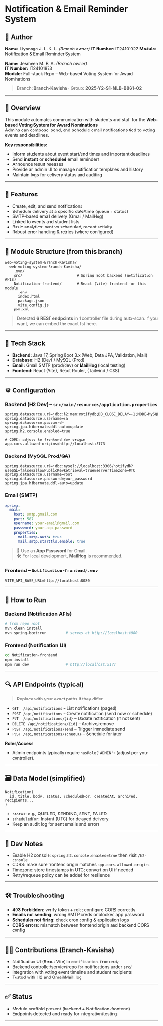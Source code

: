 # Notification & Email Reminder System

## 👤 Author  
**Name:** Liyanage J. L. K. L. *(Branch owner)*
**IT Number:** IT24101927
**Module:** Notification & Email Reminder System 

**Name:** Jesmeen M. B. A. *(Branch owner)*  
**IT Number:** IT24101873  
**Module:** Full-stack Repo – Web-based Voting System for Award Nominations

> Branch: **Branch-Kavisha** · Group: **2025-Y2-S1-MLB-B8G1-02**

---

## 📝 Overview  
This module automates communication with students and staff for the **Web-based Voting System for Award Nominations**.  
Admins can compose, send, and schedule email notifications tied to voting events and deadlines.

**Key responsibilities:**  
- Inform students about event start/end times and important deadlines  
- Send **instant** or **scheduled** email reminders  
- Announce result releases  
- Provide an admin UI to manage notification templates and history  
- Maintain logs for delivery status and auditing

---

## 🎯 Features  
- Create, edit, and send notifications  
- Schedule delivery at a specific date/time (queue + status)  
- SMTP-based email delivery (Gmail / MailHog)  
- Linked to events and student lists  
- Basic analytics: sent vs scheduled, recent activity  
- Robust error handling & retries (where configured)

---

## 📂 Module Structure (from this branch)
```
web-voting-system-Branch-Kavisha/
  web-voting-system-Branch-Kavisha/
    .mvn/
    src/                         # Spring Boot backend (notification APIs)
    Notification-frontend/       # React (Vite) frontend for this module
      .env
      index.html
      package.json
      vite.config.js
    pom.xml
```
> Detected **6 REST endpoints** in 1 controller file during auto-scan. If you want, we can embed the exact list here.

---

## 🧰 Tech Stack  
- **Backend:** Java 17, Spring Boot 3.x (Web, Data JPA, Validation, Mail)  
- **Database:** H2 (Dev) / MySQL (Prod)  
- **Email:** Gmail SMTP (prod/dev) or **MailHog** (local testing)  
- **Frontend:** React (Vite), React Router, (Tailwind / CSS)

---

## ⚙️ Configuration

### Backend (H2 Dev) – `src/main/resources/application.properties`
```properties
spring.datasource.url=jdbc:h2:mem:notifydb;DB_CLOSE_DELAY=-1;MODE=MySQL
spring.datasource.username=sa
spring.datasource.password=
spring.jpa.hibernate.ddl-auto=update
spring.h2.console.enabled=true

# CORS: adjust to frontend dev origin
app.cors.allowed-origins=http://localhost:5173
```

### Backend (MySQL Prod/QA)
```properties
spring.datasource.url=jdbc:mysql://localhost:3306/notifydb?useSSL=false&allowPublicKeyRetrieval=true&serverTimezone=UTC
spring.datasource.username=root
spring.datasource.password=your_password
spring.jpa.hibernate.ddl-auto=update
```

### Email (SMTP)
```yaml
spring:
  mail:
    host: smtp.gmail.com
    port: 587
    username: your-email@gmail.com
    password: your-app-password
    properties:
      mail.smtp.auth: true
      mail.smtp.starttls.enable: true
```
> 🔑 Use an **App Password** for Gmail.  
> 🛠 For local development, **MailHog** is recommended.

### Frontend – `Notification-frontend/.env`
```
VITE_API_BASE_URL=http://localhost:8080
```

---

## 🚀 How to Run

### Backend (Notification APIs)
```bash
# from repo root
mvn clean install
mvn spring-boot:run         # serves at http://localhost:8080
```

### Frontend (Notification UI)
```bash
cd Notification-frontend
npm install
npm run dev                 # http://localhost:5173
```

---

## 🔍 API Endpoints (typical)
> Replace with your exact paths if they differ.

- `GET  /api/notifications` – List notifications (paged)  
- `POST /api/notifications` – Create notification (send now or schedule)  
- `PUT  /api/notifications/{id}` – Update notification (if not sent)  
- `DELETE /api/notifications/{id}` – Archive/remove  
- `POST /api/notifications/send` – Trigger immediate send  
- `POST /api/notifications/schedule` – Schedule for later

**Roles/Access**  
- Admin endpoints typically require `hasRole('ADMIN')` (adjust per your controller).

---

## 🗃️ Data Model (simplified)
```
Notification(
  id, title, body, status, scheduledFor, createdAt, archived, recipients...
)
```
- `status`: e.g., QUEUED, SENDING, SENT, FAILED  
- `scheduledFor`: Instant (UTC) for delayed delivery  
- Keep an audit log for sent emails and errors

---

## 🧪 Dev Notes
- Enable H2 console: `spring.h2.console.enabled=true` then visit `/h2-console`  
- CORS: make sure frontend origin matches `app.cors.allowed-origins`  
- Timezone: store timestamps in UTC; convert on UI if needed  
- Retry/requeue policy can be added for resilience

---

## 🛠 Troubleshooting
- **403 Forbidden**: verify token + role; configure CORS correctly  
- **Emails not sending**: wrong SMTP creds or blocked app password  
- **Scheduler not firing**: check cron config & application logs  
- **CORS errors**: mismatch between frontend origin and backend CORS config

---

## 👨‍💻 Contributions (Branch-Kavisha)
- Notification UI (React Vite) in `Notification-frontend/`  
- Backend controller/service/repo for notifications under `src/`  
- Integration with voting event timeline and student recipients  
- Tested with H2 and Gmail/MailHog

---

## ✅ Status
- Module scaffold present (backend + Notification-frontend)  
- Endpoints detected and ready for integration/testing

---
